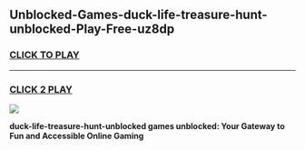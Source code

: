
## Unblocked-Games-duck-life-treasure-hunt-unblocked-Play-Free-uz8dp
<h3>
<a href="https://premium76.site?title=duck-life-treasure-hunt-unblocked&ref=18A1">CLICK TO PLAY</a></h3>
<hr>

<h3>
<a href="https://premium76.site?title=duck-life-treasure-hunt-unblocked&ref=18A1">CLICK 2 PLAY</a>
  
</h3>

<a href="https://premium76.site?title=duck-life-treasure-hunt-unblocked&ref=18A1"><img src="https://clearcache.store/games.png"></a>


**duck-life-treasure-hunt-unblocked games unblocked: Your Gateway to Fun and Accessible Online Gaming**
